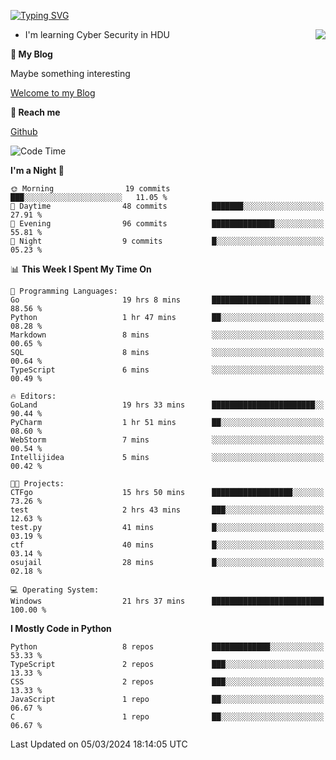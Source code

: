 [![Typing SVG](https://readme-typing-svg.herokuapp.com?font=Fira+Code&pause=1000&random=false&width=450&height=60&lines=Hello+%F0%9F%91%8B%F0%9F%8F%BB;I'm+JBNRZ)](https://git.io/typing-svg)

<a href="#">
  <img align="right" src="https://github-readme-stats.vercel.app/api?username=JBNRZ&show_icons=true&bg_color=15,f2f7fd,E0EAFC" />
</a>

- I'm learning Cyber Security in HDU

 **🌱 My Blog**

Maybe something interesting

[Welcome to my Blog](https://jbnrz.com.cn/)

 **💬 Reach me** 

[Github](https://github.com/JBNRZ)


<!--START_SECTION:waka-->
![Code Time](http://img.shields.io/badge/Code%20Time-360%20hrs%2039%20mins-blue)

**I'm a Night 🦉** 

```text
🌞 Morning                19 commits          ███░░░░░░░░░░░░░░░░░░░░░░   11.05 % 
🌆 Daytime                48 commits          ███████░░░░░░░░░░░░░░░░░░   27.91 % 
🌃 Evening                96 commits          ██████████████░░░░░░░░░░░   55.81 % 
🌙 Night                  9 commits           █░░░░░░░░░░░░░░░░░░░░░░░░   05.23 % 
```


📊 **This Week I Spent My Time On** 

```text
💬 Programming Languages: 
Go                       19 hrs 8 mins       ██████████████████████░░░   88.56 % 
Python                   1 hr 47 mins        ██░░░░░░░░░░░░░░░░░░░░░░░   08.28 % 
Markdown                 8 mins              ░░░░░░░░░░░░░░░░░░░░░░░░░   00.65 % 
SQL                      8 mins              ░░░░░░░░░░░░░░░░░░░░░░░░░   00.64 % 
TypeScript               6 mins              ░░░░░░░░░░░░░░░░░░░░░░░░░   00.49 % 

🔥 Editors: 
GoLand                   19 hrs 33 mins      ███████████████████████░░   90.44 % 
PyCharm                  1 hr 51 mins        ██░░░░░░░░░░░░░░░░░░░░░░░   08.60 % 
WebStorm                 7 mins              ░░░░░░░░░░░░░░░░░░░░░░░░░   00.54 % 
Intellijidea             5 mins              ░░░░░░░░░░░░░░░░░░░░░░░░░   00.42 % 

🐱‍💻 Projects: 
CTFgo                    15 hrs 50 mins      ██████████████████░░░░░░░   73.26 % 
test                     2 hrs 43 mins       ███░░░░░░░░░░░░░░░░░░░░░░   12.63 % 
test.py                  41 mins             █░░░░░░░░░░░░░░░░░░░░░░░░   03.19 % 
ctf                      40 mins             █░░░░░░░░░░░░░░░░░░░░░░░░   03.14 % 
osujail                  28 mins             █░░░░░░░░░░░░░░░░░░░░░░░░   02.18 % 

💻 Operating System: 
Windows                  21 hrs 37 mins      █████████████████████████   100.00 % 
```

**I Mostly Code in Python** 

```text
Python                   8 repos             █████████████░░░░░░░░░░░░   53.33 % 
TypeScript               2 repos             ███░░░░░░░░░░░░░░░░░░░░░░   13.33 % 
CSS                      2 repos             ███░░░░░░░░░░░░░░░░░░░░░░   13.33 % 
JavaScript               1 repo              ██░░░░░░░░░░░░░░░░░░░░░░░   06.67 % 
C                        1 repo              ██░░░░░░░░░░░░░░░░░░░░░░░   06.67 % 
```




 Last Updated on 05/03/2024 18:14:05 UTC
<!--END_SECTION:waka-->
